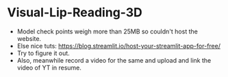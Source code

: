 # Visual-Lip-Reading-3D
- Model check points weigh more than 25MB so couldn't host the website.
- Else nice tuts: https://blog.streamlit.io/host-your-streamlit-app-for-free/
- Try to figure it out.
- Also, meanwhile record a video for the same and upload and link the video of YT in resume.
